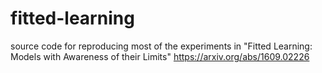 # fitted-learning
source code for reproducing most of the experiments in "Fitted Learning: Models with Awareness of their Limits"
https://arxiv.org/abs/1609.02226
